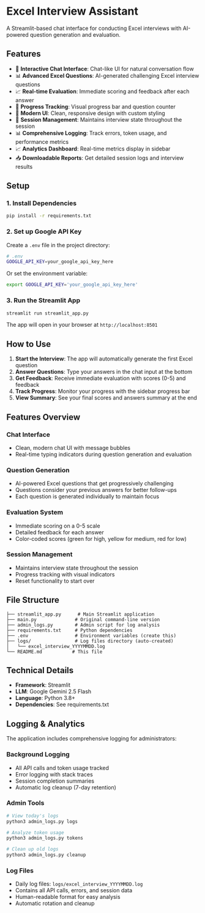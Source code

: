 # Excel Interview Assistant

A Streamlit-based chat interface for conducting Excel interviews with AI-powered question generation and evaluation.

## Features

- 🎯 **Interactive Chat Interface**: Chat-like UI for natural conversation flow
- 📊 **Advanced Excel Questions**: AI-generated challenging Excel interview questions
- 📈 **Real-time Evaluation**: Immediate scoring and feedback after each answer
- 📱 **Progress Tracking**: Visual progress bar and question counter
- 🎨 **Modern UI**: Clean, responsive design with custom styling
- 🔄 **Session Management**: Maintains interview state throughout the session
- 📊 **Comprehensive Logging**: Track errors, token usage, and performance metrics
- 📈 **Analytics Dashboard**: Real-time metrics display in sidebar
- 📥 **Downloadable Reports**: Get detailed session logs and interview results

## Setup

### 1. Install Dependencies

```bash
pip install -r requirements.txt
```

### 2. Set up Google API Key

Create a `.env` file in the project directory:

```bash
# .env
GOOGLE_API_KEY=your_google_api_key_here
```

Or set the environment variable:

```bash
export GOOGLE_API_KEY='your_google_api_key_here'
```

### 3. Run the Streamlit App

```bash
streamlit run streamlit_app.py
```

The app will open in your browser at `http://localhost:8501`

## How to Use

1. **Start the Interview**: The app will automatically generate the first Excel question
2. **Answer Questions**: Type your answers in the chat input at the bottom
3. **Get Feedback**: Receive immediate evaluation with scores (0-5) and feedback
4. **Track Progress**: Monitor your progress with the sidebar progress bar
5. **View Summary**: See your final scores and answers summary at the end

## Features Overview

### Chat Interface
- Clean, modern chat UI with message bubbles
- Real-time typing indicators during question generation and evaluation

### Question Generation
- AI-powered Excel questions that get progressively challenging
- Questions consider your previous answers for better follow-ups
- Each question is generated individually to maintain focus

### Evaluation System
- Immediate scoring on a 0-5 scale
- Detailed feedback for each answer
- Color-coded scores (green for high, yellow for medium, red for low)

### Session Management
- Maintains interview state throughout the session
- Progress tracking with visual indicators
- Reset functionality to start over

## File Structure

```
├── streamlit_app.py      # Main Streamlit application
├── main.py              # Original command-line version
├── admin_logs.py        # Admin script for log analysis
├── requirements.txt     # Python dependencies
├── .env                 # Environment variables (create this)
├── logs/                # Log files directory (auto-created)
│   └── excel_interview_YYYYMMDD.log
└── README.md           # This file
```

## Technical Details

- **Framework**: Streamlit
- **LLM**: Google Gemini 2.5 Flash
- **Language**: Python 3.8+
- **Dependencies**: See requirements.txt


## Logging & Analytics

The application includes comprehensive logging for administrators:

### Background Logging
- All API calls and token usage tracked
- Error logging with stack traces
- Session completion summaries
- Automatic log cleanup (7-day retention)

### Admin Tools
```bash
# View today's logs
python3 admin_logs.py logs

# Analyze token usage
python3 admin_logs.py tokens

# Clean up old logs
python3 admin_logs.py cleanup
```

### Log Files
- Daily log files: `logs/excel_interview_YYYYMMDD.log`
- Contains all API calls, errors, and session data
- Human-readable format for easy analysis
- Automatic rotation and cleanup

